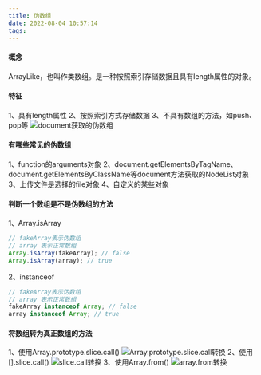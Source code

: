 ```yaml
---
title: 伪数组
date: 2022-08-04 10:57:14
tags:
---
```


#### 概念
ArrayLike，也叫作类数组。是一种按照索引存储数据且具有length属性的对象。

#### 特征
1、具有length属性
2、按照索引方式存储数据
3、不具有数组的方法，如push、pop等
![document获取的伪数组](document.png)

#### 有哪些常见的伪数组
1、function的arguments对象
2、document.getElementsByTagName、document.getElementsByClassName等document方法获取的NodeList对象
3、上传文件是选择的file对象
4、自定义的某些对象

#### 判断一个数组是不是伪数组的方法
1、Array.isArray
```javascript
// fakeArray表示伪数组
// array 表示正常数组
Array.isArray(fakeArray); // false
Array.isArray(array); // true
```
2、instanceof
```javascript
// fakeArray表示伪数组
// array 表示正常数组
fakeArray instanceof Array; // false
array instanceof Array; // true
```

#### 将数组转为真正数组的方法
1、使用Array.prototype.slice.call()
![Array.prototype.slice.call转换](prototype_call.png)
2、使用[].slice.call()
![slice.call转换](slice_call.png)
3、使用Array.from()
![array.from转换](array_from.png)

